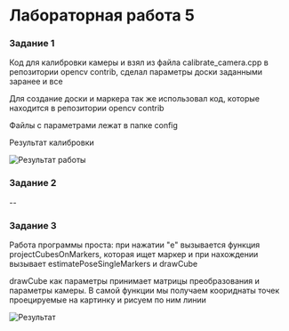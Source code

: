 # Лабораторная работа 5

### Задание 1
Код для калибровки камеры и взял из файла calibrate_camera.cpp в репозитории opencv contrib, сделал параметры доски заданными заранее и все

Для создание доски и маркера так же использовал код, которые находится в  репозитории opencv contrib

Файлы с параметрами лежат в папке config

Результат калибровки 

![Результат работы](https://github.com/Havry21/CV_LAB/tree/master/%D0%9B%D0%B0%D0%B1%D0%BE%D1%80%D0%B0%D1%82%D0%BE%D1%80%D0%BD%D0%B0%D1%8F%20%D1%80%D0%B0%D0%B1%D0%BE%D1%82%D0%B0%204/%D0%97%D0%B0%D0%B4%D0%B0%D0%BD%D0%B8%D0%B56/img/result.png
)

### Задание 2

--

### Задание 3

Работа программы проста: при нажатии "e" вызывается функция projectCubesOnMarkers, которая ищет маркер и при нахождении вызывает estimatePoseSingleMarkers и drawCube

drawCube как параметры принимает матрицы преобразования и параметры камеры. В самой функции мы получаем коориднаты точек проецируемые на картинку и рисуем по ним линии

![Результат]() 